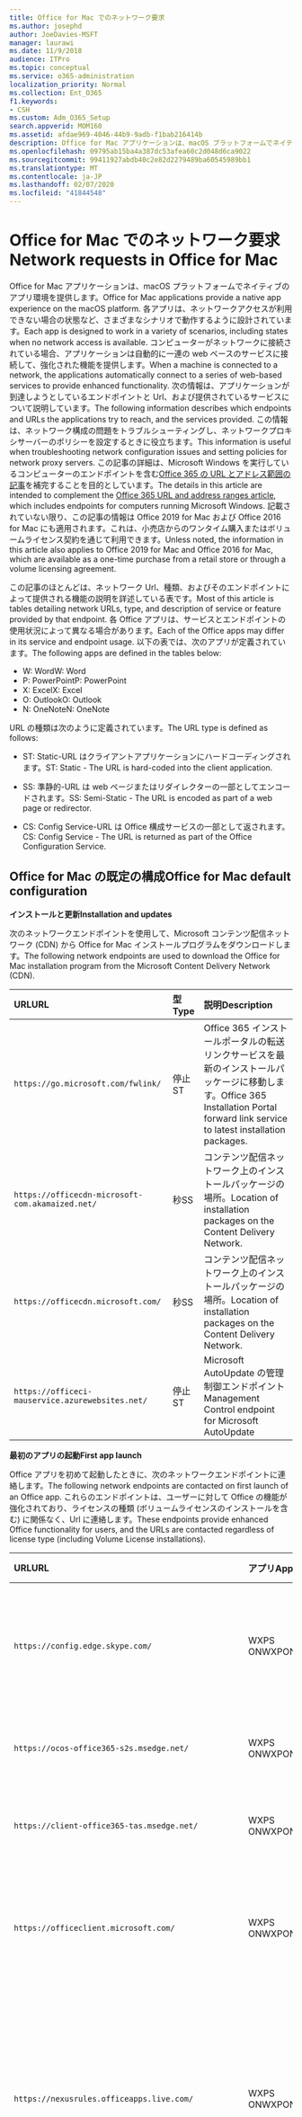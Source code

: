 ```yaml
---
title: Office for Mac でのネットワーク要求
ms.author: josephd
author: JoeDavies-MSFT
manager: laurawi
ms.date: 11/9/2018
audience: ITPro
ms.topic: conceptual
ms.service: o365-administration
localization_priority: Normal
ms.collection: Ent_O365
f1.keywords:
- CSH
ms.custom: Adm_O365_Setup
search.appverid: MOM160
ms.assetid: afdae969-4046-44b9-9adb-f1bab216414b
description: Office for Mac アプリケーションは、macOS プラットフォームでネイティブのアプリ環境を提供します。 各アプリは、ネットワークアクセスが利用できない場合の状態など、さまざまなシナリオで動作するように設計されています。 コンピューターがネットワークに接続されている場合、アプリケーションは自動的に一連の web ベースのサービスに接続して、強化された機能を提供します。 このホワイトペーパーでは、アプリケーションが到達しようとしているエンドポイントと Url、および提供されるサービスについて説明します。 この情報は、ネットワーク構成の問題をトラブルシューティングしたり、ネットワークプロキシサーバーのポリシーを設定するときに役立ちます。 この記事の詳細は、「Office 365 の URL とアドレスの範囲」の記事を補完することを目的としています。
ms.openlocfilehash: 09795ab15ba4a387dc53afea60c2d048d6ca9022
ms.sourcegitcommit: 99411927abdb40c2e82d2279489ba60545989bb1
ms.translationtype: MT
ms.contentlocale: ja-JP
ms.lasthandoff: 02/07/2020
ms.locfileid: "41844548"
---
```

# <a name="network-requests-in-office-for-mac"></a><span data-ttu-id="6527d-108">Office for Mac でのネットワーク要求</span><span class="sxs-lookup"><span data-stu-id="6527d-108">Network requests in Office for Mac</span></span>

<span data-ttu-id="6527d-109">Office for Mac アプリケーションは、macOS プラットフォームでネイティブのアプリ環境を提供します。</span><span class="sxs-lookup"><span data-stu-id="6527d-109">Office for Mac applications provide a native app experience on the macOS platform.</span></span> <span data-ttu-id="6527d-110">各アプリは、ネットワークアクセスが利用できない場合の状態など、さまざまなシナリオで動作するように設計されています。</span><span class="sxs-lookup"><span data-stu-id="6527d-110">Each app is designed to work in a variety of scenarios, including states when no network access is available.</span></span> <span data-ttu-id="6527d-111">コンピューターがネットワークに接続されている場合、アプリケーションは自動的に一連の web ベースのサービスに接続して、強化された機能を提供します。</span><span class="sxs-lookup"><span data-stu-id="6527d-111">When a machine is connected to a network, the applications automatically connect to a series of web-based services to provide enhanced functionality.</span></span> <span data-ttu-id="6527d-112">次の情報は、アプリケーションが到達しようとしているエンドポイントと Url、および提供されているサービスについて説明しています。</span><span class="sxs-lookup"><span data-stu-id="6527d-112">The following information describes which endpoints and URLs the applications try to reach, and the services provided.</span></span> <span data-ttu-id="6527d-113">この情報は、ネットワーク構成の問題をトラブルシューティングし、ネットワークプロキシサーバーのポリシーを設定するときに役立ちます。</span><span class="sxs-lookup"><span data-stu-id="6527d-113">This information is useful when troubleshooting network configuration issues and setting policies for network proxy servers.</span></span> <span data-ttu-id="6527d-114">この記事の詳細は、Microsoft Windows を実行しているコンピューターのエンドポイントを含む[Office 365 の URL とアドレス範囲の記事](urls-and-ip-address-ranges.md)を補完することを目的としています。</span><span class="sxs-lookup"><span data-stu-id="6527d-114">The details in this article are intended to complement the [Office 365 URL and address ranges article](urls-and-ip-address-ranges.md), which includes endpoints for computers running Microsoft Windows.</span></span> <span data-ttu-id="6527d-115">記載されていない限り、この記事の情報は Office 2019 for Mac および Office 2016 for Mac にも適用されます。これは、小売店からのワンタイム購入またはボリュームライセンス契約を通じて利用できます。</span><span class="sxs-lookup"><span data-stu-id="6527d-115">Unless noted, the information in this article also applies to Office 2019 for Mac and Office 2016 for Mac, which are available as a one-time purchase from a retail store or through a volume licensing agreement.</span></span> 

  
<span data-ttu-id="6527d-116">この記事のほとんどは、ネットワーク Url、種類、およびそのエンドポイントによって提供される機能の説明を詳述している表です。</span><span class="sxs-lookup"><span data-stu-id="6527d-116">Most of this article is tables detailing network URLs, type, and description of service or feature provided by that endpoint.</span></span> <span data-ttu-id="6527d-117">各 Office アプリは、サービスとエンドポイントの使用状況によって異なる場合があります。</span><span class="sxs-lookup"><span data-stu-id="6527d-117">Each of the Office apps may differ in its service and endpoint usage.</span></span> <span data-ttu-id="6527d-118">以下の表では、次のアプリが定義されています。</span><span class="sxs-lookup"><span data-stu-id="6527d-118">The following apps are defined in the tables below:</span></span>
  
- <span data-ttu-id="6527d-119">W: Word</span><span class="sxs-lookup"><span data-stu-id="6527d-119">W: Word</span></span>
- <span data-ttu-id="6527d-120">P: PowerPoint</span><span class="sxs-lookup"><span data-stu-id="6527d-120">P: PowerPoint</span></span>
- <span data-ttu-id="6527d-121">X: Excel</span><span class="sxs-lookup"><span data-stu-id="6527d-121">X: Excel</span></span>
- <span data-ttu-id="6527d-122">O: Outlook</span><span class="sxs-lookup"><span data-stu-id="6527d-122">O: Outlook</span></span>
- <span data-ttu-id="6527d-123">N: OneNote</span><span class="sxs-lookup"><span data-stu-id="6527d-123">N: OneNote</span></span>
   
<span data-ttu-id="6527d-124">URL の種類は次のように定義されています。</span><span class="sxs-lookup"><span data-stu-id="6527d-124">The URL type is defined as follows:</span></span>
  
- <span data-ttu-id="6527d-125">ST: Static-URL はクライアントアプリケーションにハードコーディングされます。</span><span class="sxs-lookup"><span data-stu-id="6527d-125">ST: Static - The URL is hard-coded into the client application.</span></span>
    
- <span data-ttu-id="6527d-126">SS: 準静的-URL は web ページまたはリダイレクターの一部としてエンコードされます。</span><span class="sxs-lookup"><span data-stu-id="6527d-126">SS: Semi-Static - The URL is encoded as part of a web page or redirector.</span></span>
    
- <span data-ttu-id="6527d-127">CS: Config Service-URL は Office 構成サービスの一部として返されます。</span><span class="sxs-lookup"><span data-stu-id="6527d-127">CS: Config Service - The URL is returned as part of the Office Configuration Service.</span></span>

    
## <a name="office-for-mac-default-configuration"></a><span data-ttu-id="6527d-128">Office for Mac の既定の構成</span><span class="sxs-lookup"><span data-stu-id="6527d-128">Office for Mac default configuration</span></span>

 <span data-ttu-id="6527d-129">**インストールと更新**</span><span class="sxs-lookup"><span data-stu-id="6527d-129">**Installation and updates**</span></span>
  
<span data-ttu-id="6527d-130">次のネットワークエンドポイントを使用して、Microsoft コンテンツ配信ネットワーク (CDN) から Office for Mac インストールプログラムをダウンロードします。</span><span class="sxs-lookup"><span data-stu-id="6527d-130">The following network endpoints are used to download the Office for Mac installation program from the Microsoft Content Delivery Network (CDN).</span></span>
  
|<span data-ttu-id="6527d-131">**URL**</span><span class="sxs-lookup"><span data-stu-id="6527d-131">**URL**</span></span>|<span data-ttu-id="6527d-132">**型**</span><span class="sxs-lookup"><span data-stu-id="6527d-132">**Type**</span></span>|<span data-ttu-id="6527d-133">**説明**</span><span class="sxs-lookup"><span data-stu-id="6527d-133">**Description**</span></span>|
|:-----|:-----|:-----|
|```https://go.microsoft.com/fwlink/```  <br/> |<span data-ttu-id="6527d-134">停止</span><span class="sxs-lookup"><span data-stu-id="6527d-134">ST</span></span>  <br/> |<span data-ttu-id="6527d-135">Office 365 インストールポータルの転送リンクサービスを最新のインストールパッケージに移動します。</span><span class="sxs-lookup"><span data-stu-id="6527d-135">Office 365 Installation Portal forward link service to latest installation packages.</span></span>  <br/> |
|```https://officecdn-microsoft-com.akamaized.net/```  <br/> |<span data-ttu-id="6527d-136">秒</span><span class="sxs-lookup"><span data-stu-id="6527d-136">SS</span></span>  <br/> |<span data-ttu-id="6527d-137">コンテンツ配信ネットワーク上のインストールパッケージの場所。</span><span class="sxs-lookup"><span data-stu-id="6527d-137">Location of installation packages on the Content Delivery Network.</span></span>  <br/> |
|```https://officecdn.microsoft.com/```  <br/> |<span data-ttu-id="6527d-138">秒</span><span class="sxs-lookup"><span data-stu-id="6527d-138">SS</span></span>  <br/> |<span data-ttu-id="6527d-139">コンテンツ配信ネットワーク上のインストールパッケージの場所。</span><span class="sxs-lookup"><span data-stu-id="6527d-139">Location of installation packages on the Content Delivery Network.</span></span>  <br/> |
|```https://officeci-mauservice.azurewebsites.net/```  <br/> |<span data-ttu-id="6527d-140">停止</span><span class="sxs-lookup"><span data-stu-id="6527d-140">ST</span></span>  <br/> |<span data-ttu-id="6527d-141">Microsoft AutoUpdate の管理制御エンドポイント</span><span class="sxs-lookup"><span data-stu-id="6527d-141">Management Control endpoint for Microsoft AutoUpdate</span></span>  <br/> |
   
 <span data-ttu-id="6527d-142">**最初のアプリの起動**</span><span class="sxs-lookup"><span data-stu-id="6527d-142">**First app launch**</span></span>
  
<span data-ttu-id="6527d-143">Office アプリを初めて起動したときに、次のネットワークエンドポイントに連絡します。</span><span class="sxs-lookup"><span data-stu-id="6527d-143">The following network endpoints are contacted on first launch of an Office app.</span></span> <span data-ttu-id="6527d-144">これらのエンドポイントは、ユーザーに対して Office の機能が強化されており、ライセンスの種類 (ボリュームライセンスのインストールを含む) に関係なく、Url に連絡します。</span><span class="sxs-lookup"><span data-stu-id="6527d-144">These endpoints provide enhanced Office functionality for users, and the URLs are contacted regardless of license type (including Volume License installations).</span></span>
  
|<span data-ttu-id="6527d-145">**URL**</span><span class="sxs-lookup"><span data-stu-id="6527d-145">**URL**</span></span>|<span data-ttu-id="6527d-146">**アプリ**</span><span class="sxs-lookup"><span data-stu-id="6527d-146">**Apps**</span></span>|<span data-ttu-id="6527d-147">**型**</span><span class="sxs-lookup"><span data-stu-id="6527d-147">**Type**</span></span>|<span data-ttu-id="6527d-148">**説明**</span><span class="sxs-lookup"><span data-stu-id="6527d-148">**Description**</span></span>|
|:-----|:-----|:-----|:-----|
|```https://config.edge.skype.com/```  <br/> |<span data-ttu-id="6527d-149">WXPS ON</span><span class="sxs-lookup"><span data-stu-id="6527d-149">WXPON</span></span>  <br/> |<span data-ttu-id="6527d-150">停止</span><span class="sxs-lookup"><span data-stu-id="6527d-150">ST</span></span>  <br/> |<span data-ttu-id="6527d-151">' Flighting ' 構成-機能が明るくなり、実験ができます。</span><span class="sxs-lookup"><span data-stu-id="6527d-151">'Flighting' Configuration - allows for feature light-up and experimentation.</span></span>  <br/> |
|```https://ocos-office365-s2s.msedge.net/```  <br/> |<span data-ttu-id="6527d-152">WXPS ON</span><span class="sxs-lookup"><span data-stu-id="6527d-152">WXPON</span></span>  <br/> |<span data-ttu-id="6527d-153">停止</span><span class="sxs-lookup"><span data-stu-id="6527d-153">ST</span></span>  <br/> |<span data-ttu-id="6527d-154">' Flighting ' ネットワーク構成テスト</span><span class="sxs-lookup"><span data-stu-id="6527d-154">'Flighting' Network Configuration Test</span></span>  <br/> |
|```https://client-office365-tas.msedge.net/```  <br/> |<span data-ttu-id="6527d-155">WXPS ON</span><span class="sxs-lookup"><span data-stu-id="6527d-155">WXPON</span></span>  <br/> |<span data-ttu-id="6527d-156">停止</span><span class="sxs-lookup"><span data-stu-id="6527d-156">ST</span></span>  <br/> |<span data-ttu-id="6527d-157">' Flighting ' ネットワーク構成テスト</span><span class="sxs-lookup"><span data-stu-id="6527d-157">'Flighting' Network Configuration Test</span></span>  <br/> |
|```https://officeclient.microsoft.com/```  <br/> |<span data-ttu-id="6527d-158">WXPS ON</span><span class="sxs-lookup"><span data-stu-id="6527d-158">WXPON</span></span>  <br/> |<span data-ttu-id="6527d-159">停止</span><span class="sxs-lookup"><span data-stu-id="6527d-159">ST</span></span>  <br/> |<span data-ttu-id="6527d-160">Office 構成サービス-サービスエンドポイントのマスターリスト。</span><span class="sxs-lookup"><span data-stu-id="6527d-160">Office Configuration Service - Master list of service endpoints.</span></span>  <br/> |
|```https://nexusrules.officeapps.live.com/```  <br/> |<span data-ttu-id="6527d-161">WXPS ON</span><span class="sxs-lookup"><span data-stu-id="6527d-161">WXPON</span></span>  <br/> |<span data-ttu-id="6527d-162">停止</span><span class="sxs-lookup"><span data-stu-id="6527d-162">ST</span></span>  <br/> |<span data-ttu-id="6527d-163">Office ルールテレメトリダウンロード-テレメトリサービスにアップロードするデータとイベントについてクライアントに通知します。</span><span class="sxs-lookup"><span data-stu-id="6527d-163">Office Rules Telemetry download - Informs the client about what data and events to upload to the telemetry service.</span></span>  <br/> |
|```https://mobile.pipe.aria.microsoft.com/```  <br/> |<span data-ttu-id="6527d-164">N</span><span class="sxs-lookup"><span data-stu-id="6527d-164">N</span></span>  <br/> |<span data-ttu-id="6527d-165">座標</span><span class="sxs-lookup"><span data-stu-id="6527d-165">CS</span></span>  <br/> |<span data-ttu-id="6527d-166">OneNote テレメトリサービス</span><span class="sxs-lookup"><span data-stu-id="6527d-166">OneNote Telemetry Service</span></span>  <br/> |
|```https://nexus.officeapps.live.com/```  <br/> |<span data-ttu-id="6527d-167">WXPS ON</span><span class="sxs-lookup"><span data-stu-id="6527d-167">WXPON</span></span>  <br/> |<span data-ttu-id="6527d-168">停止</span><span class="sxs-lookup"><span data-stu-id="6527d-168">ST</span></span>  <br/> |<span data-ttu-id="6527d-169">Office テレメトリアップロードのレポート-クライアント上で発生する "Heartbeart" およびエラーイベントがテレメトリサービスにアップロードされます。</span><span class="sxs-lookup"><span data-stu-id="6527d-169">Office Telemetry Upload Reporting - "Heartbeart" and error events that occur on the client are uploaded to the telemetry service.</span></span>  <br/> |
|```https://templateservice.office.com/```  <br/> |<span data-ttu-id="6527d-170">WXP</span><span class="sxs-lookup"><span data-stu-id="6527d-170">WXP</span></span>  <br/> |<span data-ttu-id="6527d-171">座標</span><span class="sxs-lookup"><span data-stu-id="6527d-171">CS</span></span>  <br/> |<span data-ttu-id="6527d-172">Office テンプレートサービス-ユーザーにオンラインドキュメントテンプレートを提供します。</span><span class="sxs-lookup"><span data-stu-id="6527d-172">Office Template Service - Provides users with online document templates.</span></span>  <br/> |
|```https://omextemplates.content.office.net/```  <br/> |<span data-ttu-id="6527d-173">WXP</span><span class="sxs-lookup"><span data-stu-id="6527d-173">WXP</span></span>  <br/> |<span data-ttu-id="6527d-174">座標</span><span class="sxs-lookup"><span data-stu-id="6527d-174">CS</span></span>  <br/> |<span data-ttu-id="6527d-175">Office テンプレートのダウンロード-PNG テンプレートイメージの保存。</span><span class="sxs-lookup"><span data-stu-id="6527d-175">Office Templates Downloads - Storage of PNG template images.</span></span>  <br/> |
|```https://store.office.com/```  <br/> |<span data-ttu-id="6527d-176">WXP</span><span class="sxs-lookup"><span data-stu-id="6527d-176">WXP</span></span>  <br/> |<span data-ttu-id="6527d-177">座標</span><span class="sxs-lookup"><span data-stu-id="6527d-177">CS</span></span>  <br/> |<span data-ttu-id="6527d-178">Office アプリの構成を保存します。</span><span class="sxs-lookup"><span data-stu-id="6527d-178">Store configuration for Office apps.</span></span>  <br/> |
|```https://odc.officeapps.live.com/```  <br/> |<span data-ttu-id="6527d-179">WXPN</span><span class="sxs-lookup"><span data-stu-id="6527d-179">WXPN</span></span>  <br/> |<span data-ttu-id="6527d-180">座標</span><span class="sxs-lookup"><span data-stu-id="6527d-180">CS</span></span>  <br/> |<span data-ttu-id="6527d-181">Office Document Integration Services Catalog (サービスとエンドポイントの一覧) およびホーム領域の検出。</span><span class="sxs-lookup"><span data-stu-id="6527d-181">Office Document Integration Services Catalog (list of services and endpoints) and Home Realm Discovery.</span></span>  <br/> |
|```https://cdn.odc.officeapps.live.com/```  <br/> |<span data-ttu-id="6527d-182">WXPS ON</span><span class="sxs-lookup"><span data-stu-id="6527d-182">WXPON</span></span>  <br/> |<span data-ttu-id="6527d-183">座標</span><span class="sxs-lookup"><span data-stu-id="6527d-183">CS</span></span>  <br/> |<span data-ttu-id="6527d-184">ホーム領域検出 v2 のリソース (15.40 以降)</span><span class="sxs-lookup"><span data-stu-id="6527d-184">Resources for Home Realm Discovery v2 (15.40 and later)</span></span>  <br/> |
|```https://officecdn.microsoft.com/```  <br/> |<span data-ttu-id="6527d-185">WXPS ON</span><span class="sxs-lookup"><span data-stu-id="6527d-185">WXPON</span></span>  <br/> |<span data-ttu-id="6527d-186">停止</span><span class="sxs-lookup"><span data-stu-id="6527d-186">ST</span></span>  <br/> |<span data-ttu-id="6527d-187">Microsoft AutoUpdate マニフェスト-利用可能な更新プログラムがあるかどうかを確認します。</span><span class="sxs-lookup"><span data-stu-id="6527d-187">Microsoft AutoUpdate Manifests - checks to see if there are updates available</span></span>  <br/> |
|```https://ajax.aspnetcdn.com/```  <br/> |<span data-ttu-id="6527d-188">WXPO</span><span class="sxs-lookup"><span data-stu-id="6527d-188">WXPO</span></span>  <br/> |<span data-ttu-id="6527d-189">秒</span><span class="sxs-lookup"><span data-stu-id="6527d-189">SS</span></span>  <br/> |<span data-ttu-id="6527d-190">Microsoft Ajax JavaScript ライブラリ</span><span class="sxs-lookup"><span data-stu-id="6527d-190">Microsoft Ajax JavaScript Library</span></span>  <br/> |
|```https://wikipedia.firstpartyapps.oaspapps.com/```  <br/> |<span data-ttu-id="6527d-191">W</span><span class="sxs-lookup"><span data-stu-id="6527d-191">W</span></span>  <br/> |<span data-ttu-id="6527d-192">秒</span><span class="sxs-lookup"><span data-stu-id="6527d-192">SS</span></span>  <br/> |<span data-ttu-id="6527d-193">Office の構成とリソースのウィキペディアアプリ。</span><span class="sxs-lookup"><span data-stu-id="6527d-193">Wikipedia app for Office configuration and resources.</span></span>  <br/> |
|```https://excelbingmap.firstpartyapps.oaspapps.com/```  <br/> |<span data-ttu-id="6527d-194">X</span><span class="sxs-lookup"><span data-stu-id="6527d-194">X</span></span>  <br/> |<span data-ttu-id="6527d-195">秒</span><span class="sxs-lookup"><span data-stu-id="6527d-195">SS</span></span>  <br/> |<span data-ttu-id="6527d-196">Office の構成とリソース用の Bing マップアプリ。</span><span class="sxs-lookup"><span data-stu-id="6527d-196">Bing Map app for Office configuration and resources.</span></span>  <br/> |
|```https://peoplegraph.firstpartyapps.oaspapps.com/```  <br/> |<span data-ttu-id="6527d-197">X</span><span class="sxs-lookup"><span data-stu-id="6527d-197">X</span></span>  <br/> |<span data-ttu-id="6527d-198">秒</span><span class="sxs-lookup"><span data-stu-id="6527d-198">SS</span></span>  <br/> |<span data-ttu-id="6527d-199">Office の構成とリソース用の People Graph アプリ。</span><span class="sxs-lookup"><span data-stu-id="6527d-199">People Graph app for Office configuration and resources.</span></span>  <br/> |
|```https://www.onenote.com/```  <br/> |<span data-ttu-id="6527d-200">N</span><span class="sxs-lookup"><span data-stu-id="6527d-200">N</span></span>  <br/> |<span data-ttu-id="6527d-201">停止</span><span class="sxs-lookup"><span data-stu-id="6527d-201">ST</span></span>  <br/> |<span data-ttu-id="6527d-202">OneNote の新しいコンテンツ。</span><span class="sxs-lookup"><span data-stu-id="6527d-202">What's New content for OneNote.</span></span>  <br/> |
|```https://site-cdn.onenote.net/```  <br/> |<span data-ttu-id="6527d-203">N</span><span class="sxs-lookup"><span data-stu-id="6527d-203">N</span></span>  <br/> |<span data-ttu-id="6527d-204">停止</span><span class="sxs-lookup"><span data-stu-id="6527d-204">ST</span></span>  <br/> |<span data-ttu-id="6527d-205">OneNote の新しいコンテンツ。</span><span class="sxs-lookup"><span data-stu-id="6527d-205">New content for OneNote.</span></span>  <br/> |
|```https://site-cdn.onenote.net/```  <br/> |<span data-ttu-id="6527d-206">N</span><span class="sxs-lookup"><span data-stu-id="6527d-206">N</span></span>  <br/> |<span data-ttu-id="6527d-207">秒</span><span class="sxs-lookup"><span data-stu-id="6527d-207">SS</span></span>  <br/> |<span data-ttu-id="6527d-208">OneNote の新しい画像について説明します。</span><span class="sxs-lookup"><span data-stu-id="6527d-208">What's New images for OneNote.</span></span>  <br/> |
|```https://acompli.helpshift.com/```  <br/> |<span data-ttu-id="6527d-209">O</span><span class="sxs-lookup"><span data-stu-id="6527d-209">O</span></span>  <br/> |<span data-ttu-id="6527d-210">停止</span><span class="sxs-lookup"><span data-stu-id="6527d-210">ST</span></span>  <br/> |<span data-ttu-id="6527d-211">アプリ内サポートサービス。</span><span class="sxs-lookup"><span data-stu-id="6527d-211">In-app Support Service.</span></span>  <br/> |
|```https://prod-global-autodetect.acompli.net/```  <br/> |<span data-ttu-id="6527d-212">O</span><span class="sxs-lookup"><span data-stu-id="6527d-212">O</span></span>  <br/> |<span data-ttu-id="6527d-213">停止</span><span class="sxs-lookup"><span data-stu-id="6527d-213">ST</span></span>  <br/> |<span data-ttu-id="6527d-214">電子メールアカウント検出サービス。</span><span class="sxs-lookup"><span data-stu-id="6527d-214">Email Account Detection Service.</span></span>  <br/> |
|```https://autodiscover-s.outlook.com/```  <br/> |<span data-ttu-id="6527d-215">WXPO</span><span class="sxs-lookup"><span data-stu-id="6527d-215">WXPO</span></span>  <br/> |<span data-ttu-id="6527d-216">停止</span><span class="sxs-lookup"><span data-stu-id="6527d-216">ST</span></span>  <br/> |<span data-ttu-id="6527d-217">Outlook 自動検出</span><span class="sxs-lookup"><span data-stu-id="6527d-217">Outlook AutoDiscovery</span></span>  <br/> |
|```https://outlook.office365.com/```  <br/> |<span data-ttu-id="6527d-218">WXPO</span><span class="sxs-lookup"><span data-stu-id="6527d-218">WXPO</span></span>  <br/> |<span data-ttu-id="6527d-219">停止</span><span class="sxs-lookup"><span data-stu-id="6527d-219">ST</span></span>  <br/> |<span data-ttu-id="6527d-220">Office 365 サービス用の Outlook エンドポイント。</span><span class="sxs-lookup"><span data-stu-id="6527d-220">Outlook endpoint for Office 365 service.</span></span>  <br/> |
|```https://r1.res.office365.com/```  <br/> |<span data-ttu-id="6527d-221">O</span><span class="sxs-lookup"><span data-stu-id="6527d-221">O</span></span>  <br/> |<span data-ttu-id="6527d-222">停止</span><span class="sxs-lookup"><span data-stu-id="6527d-222">ST</span></span>  <br/> |<span data-ttu-id="6527d-223">Outlook アドインのアイコン。</span><span class="sxs-lookup"><span data-stu-id="6527d-223">Icons for Outlook add-ins.</span></span>  <br/> |
   
> [!NOTE]
> <span data-ttu-id="6527d-224">Office 構成サービスは、Mac だけでなく、すべての Microsoft Office クライアントに対して自動検出サービスとして機能します。</span><span class="sxs-lookup"><span data-stu-id="6527d-224">The Office Configuration Service acts as an auto-discovery service for all Microsoft Office clients, not just for Mac.</span></span> <span data-ttu-id="6527d-225">応答で返されたエンドポイントは、その変更では非常に静的なので、それでも可能です。</span><span class="sxs-lookup"><span data-stu-id="6527d-225">The endpoints returned in the response are semi-static in that change is very infrequent, but still possible.</span></span> 
  
 <span data-ttu-id="6527d-226">**サインイン**</span><span class="sxs-lookup"><span data-stu-id="6527d-226">**Sign-in**</span></span>
  
<span data-ttu-id="6527d-227">クラウドベースのストレージにサインインするときに、次のネットワークエンドポイントに連絡します。</span><span class="sxs-lookup"><span data-stu-id="6527d-227">The following network endpoints are contacted when signing in to cloud-based storage.</span></span> <span data-ttu-id="6527d-228">アカウントの種類に応じて、異なるサービスに連絡することができます。</span><span class="sxs-lookup"><span data-stu-id="6527d-228">Depending on your account type, different services may be contacted.</span></span> <span data-ttu-id="6527d-229">次に例を示します。</span><span class="sxs-lookup"><span data-stu-id="6527d-229">For example:</span></span>
  
- <span data-ttu-id="6527d-230">**MSA: Microsoft アカウント**-一般に、コンシューマーおよびリテールシナリオで使用されます。</span><span class="sxs-lookup"><span data-stu-id="6527d-230">**MSA: Microsoft Account** - typically used for consumer and retail scenarios</span></span> 
    
- <span data-ttu-id="6527d-231">**Orgid: 組織アカウント**-一般に、商業シナリオで使用されます。</span><span class="sxs-lookup"><span data-stu-id="6527d-231">**OrgID: Organization Account** - typically used for commercial scenarios</span></span> 
    
|<span data-ttu-id="6527d-232">**URL**</span><span class="sxs-lookup"><span data-stu-id="6527d-232">**URL**</span></span>|<span data-ttu-id="6527d-233">**アプリ**</span><span class="sxs-lookup"><span data-stu-id="6527d-233">**Apps**</span></span>|<span data-ttu-id="6527d-234">**型**</span><span class="sxs-lookup"><span data-stu-id="6527d-234">**Type**</span></span>|<span data-ttu-id="6527d-235">**説明**</span><span class="sxs-lookup"><span data-stu-id="6527d-235">**Description**</span></span>|
|:-----|:-----|:-----|:-----|
|```https://login.windows.net/```  <br/> |<span data-ttu-id="6527d-236">WXPS ON</span><span class="sxs-lookup"><span data-stu-id="6527d-236">WXPON</span></span>  <br/> |<span data-ttu-id="6527d-237">停止</span><span class="sxs-lookup"><span data-stu-id="6527d-237">ST</span></span>  <br/> |<span data-ttu-id="6527d-238">Windows 認証サービス</span><span class="sxs-lookup"><span data-stu-id="6527d-238">Windows Authorization Service</span></span>  <br/> |
|```https://login.microsoftonline.com/```  <br/> |<span data-ttu-id="6527d-239">WXPS ON</span><span class="sxs-lookup"><span data-stu-id="6527d-239">WXPON</span></span>  <br/> |<span data-ttu-id="6527d-240">停止</span><span class="sxs-lookup"><span data-stu-id="6527d-240">ST</span></span>  <br/> |<span data-ttu-id="6527d-241">Office 365 ログインサービス (OrgID)</span><span class="sxs-lookup"><span data-stu-id="6527d-241">Office 365 Login Service (OrgID)</span></span>  <br/> |
|```https://login.live.com/```  <br/> |<span data-ttu-id="6527d-242">WXPS ON</span><span class="sxs-lookup"><span data-stu-id="6527d-242">WXPON</span></span>  <br/> |<span data-ttu-id="6527d-243">停止</span><span class="sxs-lookup"><span data-stu-id="6527d-243">ST</span></span>  <br/> |<span data-ttu-id="6527d-244">Microsoft アカウントログインサービス (MSA)</span><span class="sxs-lookup"><span data-stu-id="6527d-244">Microsoft Account Login Service (MSA)</span></span>  <br/> |
|```https://auth.gfx.ms/```  <br/> |<span data-ttu-id="6527d-245">WXPS ON</span><span class="sxs-lookup"><span data-stu-id="6527d-245">WXPON</span></span>  <br/> |<span data-ttu-id="6527d-246">座標</span><span class="sxs-lookup"><span data-stu-id="6527d-246">CS</span></span>  <br/> |<span data-ttu-id="6527d-247">Microsoft アカウントログインサービスヘルパー (MSA)</span><span class="sxs-lookup"><span data-stu-id="6527d-247">Microsoft Account Login Service Helper (MSA)</span></span>  <br/> |
|```https://secure.aadcdn.microsoftonline-p.com/```  <br/> |<span data-ttu-id="6527d-248">WXPS ON</span><span class="sxs-lookup"><span data-stu-id="6527d-248">WXPON</span></span>  <br/> |<span data-ttu-id="6527d-249">秒</span><span class="sxs-lookup"><span data-stu-id="6527d-249">SS</span></span>  <br/> |<span data-ttu-id="6527d-250">Office 365 ログインブランド化 (OrgID)</span><span class="sxs-lookup"><span data-stu-id="6527d-250">Office 365 Login Branding (OrgID)</span></span>  <br/> |
|```https://ocws.officeapps.live.com/```  <br/> |<span data-ttu-id="6527d-251">WXPN</span><span class="sxs-lookup"><span data-stu-id="6527d-251">WXPN</span></span>  <br/> |<span data-ttu-id="6527d-252">座標</span><span class="sxs-lookup"><span data-stu-id="6527d-252">CS</span></span>  <br/> |<span data-ttu-id="6527d-253">ドキュメントと場所のストレージロケーター</span><span class="sxs-lookup"><span data-stu-id="6527d-253">Document and Places Storage Locator</span></span>  <br/> |
|```https://roaming.officeapps.live.com/```  <br/> |<span data-ttu-id="6527d-254">WXPN</span><span class="sxs-lookup"><span data-stu-id="6527d-254">WXPN</span></span>  <br/> |<span data-ttu-id="6527d-255">座標</span><span class="sxs-lookup"><span data-stu-id="6527d-255">CS</span></span>  <br/> |<span data-ttu-id="6527d-256">最近使用した (MRU) ドキュメントサービス</span><span class="sxs-lookup"><span data-stu-id="6527d-256">Most Recently Used (MRU) document service</span></span>  <br/> |
   
> [!NOTE]
> <span data-ttu-id="6527d-257">サブスクリプションベースおよびリテールライセンスの場合、両方のサインインで製品がアクティブ化され、OneDrive などのクラウドリソースにアクセスできるようになります。</span><span class="sxs-lookup"><span data-stu-id="6527d-257">For subscription-based and retail licenses, signing in both activates the product, and enables access to cloud resources such as OneDrive.</span></span> <span data-ttu-id="6527d-258">ボリュームライセンスがインストールされている場合、ユーザーは (既定では) サインインを求められますが、その製品は既にアクティブ化されているので、クラウドリソースにアクセスする場合にのみ必要になります。</span><span class="sxs-lookup"><span data-stu-id="6527d-258">For Volume License installations, users are still prompted to sign-in (by default), but that is only required for access to cloud resources, as the product is already activated.</span></span> 
  
 <span data-ttu-id="6527d-259">**製品のライセンス認証**</span><span class="sxs-lookup"><span data-stu-id="6527d-259">**Product activation**</span></span>
  
<span data-ttu-id="6527d-260">次のネットワークエンドポイントは、Office 365 のサブスクリプションとリテールライセンスのライセンス認証に適用されます。</span><span class="sxs-lookup"><span data-stu-id="6527d-260">The following network endpoints apply to Office 365 Subscription and Retail License activations.</span></span> <span data-ttu-id="6527d-261">具体的には、ボリュームライセンスのインストールには適用されません。</span><span class="sxs-lookup"><span data-stu-id="6527d-261">Specifically, this does NOT apply to Volume License installations.</span></span>
  
|<span data-ttu-id="6527d-262">**URL**</span><span class="sxs-lookup"><span data-stu-id="6527d-262">**URL**</span></span>|<span data-ttu-id="6527d-263">**アプリ**</span><span class="sxs-lookup"><span data-stu-id="6527d-263">**Apps**</span></span>|<span data-ttu-id="6527d-264">**型**</span><span class="sxs-lookup"><span data-stu-id="6527d-264">**Type**</span></span>|<span data-ttu-id="6527d-265">**説明**</span><span class="sxs-lookup"><span data-stu-id="6527d-265">**Description**</span></span>|
|:-----|:-----|:-----|:-----|
|```https://ols.officeapps.live.com/```  <br/> |<span data-ttu-id="6527d-266">WXPS ON</span><span class="sxs-lookup"><span data-stu-id="6527d-266">WXPON</span></span>  <br/> |<span data-ttu-id="6527d-267">座標</span><span class="sxs-lookup"><span data-stu-id="6527d-267">CS</span></span>  <br/> |<span data-ttu-id="6527d-268">Office Licensing Service</span><span class="sxs-lookup"><span data-stu-id="6527d-268">Office Licensing Service</span></span>  <br/> |
   
 <span data-ttu-id="6527d-269">**新しいコンテンツ**</span><span class="sxs-lookup"><span data-stu-id="6527d-269">**What's New content**</span></span>
  
<span data-ttu-id="6527d-270">次のネットワークエンドポイントは、Office 365 のサブスクリプションにのみ適用されます。</span><span class="sxs-lookup"><span data-stu-id="6527d-270">The following network endpoints apply to Office 365 Subscription only.</span></span>
  
|<span data-ttu-id="6527d-271">**URL**</span><span class="sxs-lookup"><span data-stu-id="6527d-271">**URL**</span></span>|<span data-ttu-id="6527d-272">**アプリ**</span><span class="sxs-lookup"><span data-stu-id="6527d-272">**Apps**</span></span>|<span data-ttu-id="6527d-273">**型**</span><span class="sxs-lookup"><span data-stu-id="6527d-273">**Type**</span></span>|<span data-ttu-id="6527d-274">**説明**</span><span class="sxs-lookup"><span data-stu-id="6527d-274">**Description**</span></span>|
|:-----|:-----|:-----|:-----|
|```https://contentstorage.osi.office.net/```  <br/> |<span data-ttu-id="6527d-275">WXPO</span><span class="sxs-lookup"><span data-stu-id="6527d-275">WXPO</span></span>  <br/> |<span data-ttu-id="6527d-276">秒</span><span class="sxs-lookup"><span data-stu-id="6527d-276">SS</span></span>  <br/> |<span data-ttu-id="6527d-277">新しい JSON ページのコンテンツ。</span><span class="sxs-lookup"><span data-stu-id="6527d-277">What's New JSON page content.</span></span>  <br/> |
   
 <span data-ttu-id="6527d-278">**リサーチ ツール**</span><span class="sxs-lookup"><span data-stu-id="6527d-278">**Researcher**</span></span>
  
<span data-ttu-id="6527d-279">次のネットワークエンドポイントは、Office 365 のサブスクリプションにのみ適用されます。</span><span class="sxs-lookup"><span data-stu-id="6527d-279">The following network endpoints apply to Office 365 Subscription only.</span></span>
  
|<span data-ttu-id="6527d-280">**URL**</span><span class="sxs-lookup"><span data-stu-id="6527d-280">**URL**</span></span>|<span data-ttu-id="6527d-281">**アプリ**</span><span class="sxs-lookup"><span data-stu-id="6527d-281">**Apps**</span></span>|<span data-ttu-id="6527d-282">**型**</span><span class="sxs-lookup"><span data-stu-id="6527d-282">**Type**</span></span>|<span data-ttu-id="6527d-283">**説明**</span><span class="sxs-lookup"><span data-stu-id="6527d-283">**Description**</span></span>|
|:-----|:-----|:-----|:-----|
|```https://entity.osi.office.net/```  <br/> |<span data-ttu-id="6527d-284">W</span><span class="sxs-lookup"><span data-stu-id="6527d-284">W</span></span>  <br/> |<span data-ttu-id="6527d-285">座標</span><span class="sxs-lookup"><span data-stu-id="6527d-285">CS</span></span>  <br/> |<span data-ttu-id="6527d-286">リサーチ Web サービス</span><span class="sxs-lookup"><span data-stu-id="6527d-286">Researcher Web Service</span></span>  <br/> |
|```https://cdn.entity.osi.office.net/```  <br/> |<span data-ttu-id="6527d-287">W</span><span class="sxs-lookup"><span data-stu-id="6527d-287">W</span></span>  <br/> |<span data-ttu-id="6527d-288">座標</span><span class="sxs-lookup"><span data-stu-id="6527d-288">CS</span></span>  <br/> |<span data-ttu-id="6527d-289">リサーチの静的コンテンツ</span><span class="sxs-lookup"><span data-stu-id="6527d-289">Researcher Static Content</span></span>  <br/> |
|```https://www.bing.com/```  <br/> |<span data-ttu-id="6527d-290">W</span><span class="sxs-lookup"><span data-stu-id="6527d-290">W</span></span>  <br/> |<span data-ttu-id="6527d-291">座標</span><span class="sxs-lookup"><span data-stu-id="6527d-291">CS</span></span>  <br/> |<span data-ttu-id="6527d-292">リサーチコンテンツプロバイダー</span><span class="sxs-lookup"><span data-stu-id="6527d-292">Researcher Content Provider</span></span>  <br/> |
   
 <span data-ttu-id="6527d-293">**スマート検索**</span><span class="sxs-lookup"><span data-stu-id="6527d-293">**Smart Lookup**</span></span>
  
<span data-ttu-id="6527d-294">次のネットワークエンドポイントは、Office 365 サブスクリプションとリテール/ボリュームライセンスのライセンス認証の両方に適用されます。</span><span class="sxs-lookup"><span data-stu-id="6527d-294">The following network endpoints apply to both Office 365 Subscription and Retail/Volume License activations.</span></span>
  
|<span data-ttu-id="6527d-295">**URL**</span><span class="sxs-lookup"><span data-stu-id="6527d-295">**URL**</span></span>|<span data-ttu-id="6527d-296">**アプリ**</span><span class="sxs-lookup"><span data-stu-id="6527d-296">**Apps**</span></span>|<span data-ttu-id="6527d-297">**型**</span><span class="sxs-lookup"><span data-stu-id="6527d-297">**Type**</span></span>|<span data-ttu-id="6527d-298">**説明**</span><span class="sxs-lookup"><span data-stu-id="6527d-298">**Description**</span></span>|
|:-----|:-----|:-----|:-----|
|```https://uci.officeapps.live.com/```  <br/> |<span data-ttu-id="6527d-299">WXPN</span><span class="sxs-lookup"><span data-stu-id="6527d-299">WXPN</span></span>  <br/> |<span data-ttu-id="6527d-300">座標</span><span class="sxs-lookup"><span data-stu-id="6527d-300">CS</span></span>  <br/> |<span data-ttu-id="6527d-301">Insights Web サービス</span><span class="sxs-lookup"><span data-stu-id="6527d-301">Insights Web Service</span></span>  <br/> |
|```https://ajax.googleapis.com/```  <br/> |<span data-ttu-id="6527d-302">WXPN</span><span class="sxs-lookup"><span data-stu-id="6527d-302">WXPN</span></span>  <br/> |<span data-ttu-id="6527d-303">座標</span><span class="sxs-lookup"><span data-stu-id="6527d-303">CS</span></span>  <br/> |<span data-ttu-id="6527d-304">JQuery ライブラリ</span><span class="sxs-lookup"><span data-stu-id="6527d-304">JQuery Library</span></span>  <br/> |
|```https://cdnjs.cloudflare.com/```  <br/> |<span data-ttu-id="6527d-305">WXPN</span><span class="sxs-lookup"><span data-stu-id="6527d-305">WXPN</span></span>  <br/> |<span data-ttu-id="6527d-306">座標</span><span class="sxs-lookup"><span data-stu-id="6527d-306">CS</span></span>  <br/> |<span data-ttu-id="6527d-307">JavaScript ライブラリをサポートする</span><span class="sxs-lookup"><span data-stu-id="6527d-307">Supporting JavaScript Library</span></span>  <br/> |
|```https://www.bing.com/```  <br/> |<span data-ttu-id="6527d-308">WXPN</span><span class="sxs-lookup"><span data-stu-id="6527d-308">WXPN</span></span>  <br/> |<span data-ttu-id="6527d-309">座標</span><span class="sxs-lookup"><span data-stu-id="6527d-309">CS</span></span>  <br/> |<span data-ttu-id="6527d-310">Insights コンテンツプロバイダー</span><span class="sxs-lookup"><span data-stu-id="6527d-310">Insights Content Provider</span></span>  <br/> |
|```https://tse1.mm.bing.net/```  <br/> |<span data-ttu-id="6527d-311">WXPN</span><span class="sxs-lookup"><span data-stu-id="6527d-311">WXPN</span></span>  <br/> |<span data-ttu-id="6527d-312">座標</span><span class="sxs-lookup"><span data-stu-id="6527d-312">CS</span></span>  <br/> |<span data-ttu-id="6527d-313">Insights コンテンツプロバイダー</span><span class="sxs-lookup"><span data-stu-id="6527d-313">Insights Content Provider</span></span>  <br/> |
   
 <span data-ttu-id="6527d-314">**PowerPoint デザイナー**</span><span class="sxs-lookup"><span data-stu-id="6527d-314">**PowerPoint Designer**</span></span>
  
<span data-ttu-id="6527d-315">次のネットワークエンドポイントは、Office 365 のサブスクリプションにのみ適用されます。</span><span class="sxs-lookup"><span data-stu-id="6527d-315">The following network endpoints apply to Office 365 Subscription only.</span></span>
  
|<span data-ttu-id="6527d-316">**URL**</span><span class="sxs-lookup"><span data-stu-id="6527d-316">**URL**</span></span>|<span data-ttu-id="6527d-317">**アプリ**</span><span class="sxs-lookup"><span data-stu-id="6527d-317">**Apps**</span></span>|<span data-ttu-id="6527d-318">**型**</span><span class="sxs-lookup"><span data-stu-id="6527d-318">**Type**</span></span>|<span data-ttu-id="6527d-319">**説明**</span><span class="sxs-lookup"><span data-stu-id="6527d-319">**Description**</span></span>|
|:-----|:-----|:-----|:-----|
|```https://pptsgs.officeapps.live.com/```  <br/> |<span data-ttu-id="6527d-320">P</span><span class="sxs-lookup"><span data-stu-id="6527d-320">P</span></span>  <br/> |<span data-ttu-id="6527d-321">座標</span><span class="sxs-lookup"><span data-stu-id="6527d-321">CS</span></span>  <br/> |<span data-ttu-id="6527d-322">PowerPoint Designer web サービス</span><span class="sxs-lookup"><span data-stu-id="6527d-322">PowerPoint Designer web service</span></span>  <br/> |
   
 <span data-ttu-id="6527d-323">**PowerPoint クイックスターター**</span><span class="sxs-lookup"><span data-stu-id="6527d-323">**PowerPoint QuickStarter**</span></span>
  
<span data-ttu-id="6527d-324">次のネットワークエンドポイントは、Office 365 のサブスクリプションにのみ適用されます。</span><span class="sxs-lookup"><span data-stu-id="6527d-324">The following network endpoints apply to Office 365 Subscription only.</span></span>
  
|<span data-ttu-id="6527d-325">**URL**</span><span class="sxs-lookup"><span data-stu-id="6527d-325">**URL**</span></span>|<span data-ttu-id="6527d-326">**アプリ**</span><span class="sxs-lookup"><span data-stu-id="6527d-326">**Apps**</span></span>|<span data-ttu-id="6527d-327">**型**</span><span class="sxs-lookup"><span data-stu-id="6527d-327">**Type**</span></span>|<span data-ttu-id="6527d-328">**説明**</span><span class="sxs-lookup"><span data-stu-id="6527d-328">**Description**</span></span>|
|:-----|:-----|:-----|:-----|
|```https://pptcts.officeapps.live.com/```  <br/> |<span data-ttu-id="6527d-329">P</span><span class="sxs-lookup"><span data-stu-id="6527d-329">P</span></span>  <br/> |<span data-ttu-id="6527d-330">座標</span><span class="sxs-lookup"><span data-stu-id="6527d-330">CS</span></span>  <br/> |<span data-ttu-id="6527d-331">PowerPoint クイックスターター web サービス</span><span class="sxs-lookup"><span data-stu-id="6527d-331">PowerPoint QuickStarter web service</span></span>  <br/> |
   
 <span data-ttu-id="6527d-332">**スマイル/Frown を送信する**</span><span class="sxs-lookup"><span data-stu-id="6527d-332">**Send a Smile/Frown**</span></span>
  
<span data-ttu-id="6527d-333">次のネットワークエンドポイントは、Office 365 サブスクリプションとリテール/ボリュームライセンスのライセンス認証の両方に適用されます。</span><span class="sxs-lookup"><span data-stu-id="6527d-333">The following network endpoints apply to both Office 365 Subscription and Retail/Volume License activations.</span></span>
  
|<span data-ttu-id="6527d-334">**URL**</span><span class="sxs-lookup"><span data-stu-id="6527d-334">**URL**</span></span>|<span data-ttu-id="6527d-335">**アプリ**</span><span class="sxs-lookup"><span data-stu-id="6527d-335">**Apps**</span></span>|<span data-ttu-id="6527d-336">**型**</span><span class="sxs-lookup"><span data-stu-id="6527d-336">**Type**</span></span>|<span data-ttu-id="6527d-337">**説明**</span><span class="sxs-lookup"><span data-stu-id="6527d-337">**Description**</span></span>|
|:-----|:-----|:-----|:-----|
|```https://sas.office.microsoft.com/```  <br/> |<span data-ttu-id="6527d-338">WXPS ON</span><span class="sxs-lookup"><span data-stu-id="6527d-338">WXPON</span></span>  <br/> |<span data-ttu-id="6527d-339">座標</span><span class="sxs-lookup"><span data-stu-id="6527d-339">CS</span></span>  <br/> |<span data-ttu-id="6527d-340">スマイルサービスを送信する</span><span class="sxs-lookup"><span data-stu-id="6527d-340">Send a Smile Service</span></span>  <br/> |
   
 <span data-ttu-id="6527d-341">**サポートに問い合わせる**</span><span class="sxs-lookup"><span data-stu-id="6527d-341">**Contact Support**</span></span>
  
<span data-ttu-id="6527d-342">次のネットワークエンドポイントは、Office 365 サブスクリプションとリテール/ボリュームライセンスのライセンス認証の両方に適用されます。</span><span class="sxs-lookup"><span data-stu-id="6527d-342">The following network endpoints apply to both Office 365 Subscription and Retail/Volume License activations.</span></span>
  
|<span data-ttu-id="6527d-343">**URL**</span><span class="sxs-lookup"><span data-stu-id="6527d-343">**URL**</span></span>|<span data-ttu-id="6527d-344">**アプリ**</span><span class="sxs-lookup"><span data-stu-id="6527d-344">**Apps**</span></span>|<span data-ttu-id="6527d-345">**型**</span><span class="sxs-lookup"><span data-stu-id="6527d-345">**Type**</span></span>|<span data-ttu-id="6527d-346">**説明**</span><span class="sxs-lookup"><span data-stu-id="6527d-346">**Description**</span></span>|
|:-----|:-----|:-----|:-----|
|```https://powerlift-frontdesk.acompli.net/```  <br/> |<span data-ttu-id="6527d-347">O</span><span class="sxs-lookup"><span data-stu-id="6527d-347">O</span></span>  <br/> |<span data-ttu-id="6527d-348">座標</span><span class="sxs-lookup"><span data-stu-id="6527d-348">CS</span></span>  <br/> |<span data-ttu-id="6527d-349">サポートサービスに問い合わせる</span><span class="sxs-lookup"><span data-stu-id="6527d-349">Contact Support Service</span></span>  <br/> |
|```https://acompli.helpshift.com/```  <br/> |<span data-ttu-id="6527d-350">O</span><span class="sxs-lookup"><span data-stu-id="6527d-350">O</span></span>  <br/> |<span data-ttu-id="6527d-351">座標</span><span class="sxs-lookup"><span data-stu-id="6527d-351">CS</span></span>  <br/> |<span data-ttu-id="6527d-352">アプリ内サポートサービス</span><span class="sxs-lookup"><span data-stu-id="6527d-352">In-app Support Service</span></span>  <br/> |
   
 <span data-ttu-id="6527d-353">**PDF として保存**</span><span class="sxs-lookup"><span data-stu-id="6527d-353">**Save As PDF**</span></span>
  
<span data-ttu-id="6527d-354">次のネットワークエンドポイントは、Office 365 サブスクリプションとリテール/ボリュームライセンスのライセンス認証の両方に適用されます。</span><span class="sxs-lookup"><span data-stu-id="6527d-354">The following network endpoints apply to both Office 365 Subscription and Retail/Volume License activations.</span></span>
  
|<span data-ttu-id="6527d-355">**URL**</span><span class="sxs-lookup"><span data-stu-id="6527d-355">**URL**</span></span>|<span data-ttu-id="6527d-356">**アプリ**</span><span class="sxs-lookup"><span data-stu-id="6527d-356">**Apps**</span></span>|<span data-ttu-id="6527d-357">**型**</span><span class="sxs-lookup"><span data-stu-id="6527d-357">**Type**</span></span>|<span data-ttu-id="6527d-358">**説明**</span><span class="sxs-lookup"><span data-stu-id="6527d-358">**Description**</span></span>|
|:-----|:-----|:-----|:-----|
|```https://wordcs.officeapps.live.com/```  <br/> |<span data-ttu-id="6527d-359">W</span><span class="sxs-lookup"><span data-stu-id="6527d-359">W</span></span>  <br/> |<span data-ttu-id="6527d-360">座標</span><span class="sxs-lookup"><span data-stu-id="6527d-360">CS</span></span>  <br/> |<span data-ttu-id="6527d-361">Word 文書変換サービス (PDF)</span><span class="sxs-lookup"><span data-stu-id="6527d-361">Word document conversion service (PDF)</span></span>  <br/> |
   
 <span data-ttu-id="6527d-362">**Office アプリ (別名: アドイン)**</span><span class="sxs-lookup"><span data-stu-id="6527d-362">**Office Apps (aka add-ins)**</span></span>
  
<span data-ttu-id="6527d-363">次のネットワークエンドポイントは、office アプリアドインが信頼されている場合に、Office 365 サブスクリプションとリテール/ボリュームライセンスのライセンス認証の両方に適用されます。</span><span class="sxs-lookup"><span data-stu-id="6527d-363">The following network endpoints apply to both Office 365 Subscription and Retail/Volume License activations when Office App add-ins are trusted.</span></span>
  
|<span data-ttu-id="6527d-364">**URL**</span><span class="sxs-lookup"><span data-stu-id="6527d-364">**URL**</span></span>|<span data-ttu-id="6527d-365">**アプリ**</span><span class="sxs-lookup"><span data-stu-id="6527d-365">**Apps**</span></span>|<span data-ttu-id="6527d-366">**型**</span><span class="sxs-lookup"><span data-stu-id="6527d-366">**Type**</span></span>|<span data-ttu-id="6527d-367">**説明**</span><span class="sxs-lookup"><span data-stu-id="6527d-367">**Description**</span></span>|
|:-----|:-----|:-----|:-----|
|```https://store.office.com/```  <br/> |<span data-ttu-id="6527d-368">WXPO</span><span class="sxs-lookup"><span data-stu-id="6527d-368">WXPO</span></span>  <br/> |<span data-ttu-id="6527d-369">座標</span><span class="sxs-lookup"><span data-stu-id="6527d-369">CS</span></span>  <br/> |<span data-ttu-id="6527d-370">Office アプリストアの構成</span><span class="sxs-lookup"><span data-stu-id="6527d-370">Office app store configuration</span></span>  <br/> |
|```https://wikipedia.firstpartyapps.oaspapps.com/```  <br/> |<span data-ttu-id="6527d-371">W</span><span class="sxs-lookup"><span data-stu-id="6527d-371">W</span></span>  <br/> |<span data-ttu-id="6527d-372">秒</span><span class="sxs-lookup"><span data-stu-id="6527d-372">SS</span></span>  <br/> |<span data-ttu-id="6527d-373">ウィキペディアアプリのリソース</span><span class="sxs-lookup"><span data-stu-id="6527d-373">Wikipedia app resources</span></span>  <br/> |
|```https://excelbingmap.firstpartyapps.oaspapps.com/```  <br/> |<span data-ttu-id="6527d-374">X</span><span class="sxs-lookup"><span data-stu-id="6527d-374">X</span></span>  <br/> |<span data-ttu-id="6527d-375">秒</span><span class="sxs-lookup"><span data-stu-id="6527d-375">SS</span></span>  <br/> |<span data-ttu-id="6527d-376">Bing マップアプリのリソース</span><span class="sxs-lookup"><span data-stu-id="6527d-376">Bing Map app resources</span></span>  <br/> |
|```https://peoplegraph.firstpartyapps.oaspapps.com```  <br/> |<span data-ttu-id="6527d-377">X</span><span class="sxs-lookup"><span data-stu-id="6527d-377">X</span></span>  <br/> |<span data-ttu-id="6527d-378">秒</span><span class="sxs-lookup"><span data-stu-id="6527d-378">SS</span></span>  <br/> |<span data-ttu-id="6527d-379">ユーザーグラフアプリのリソース</span><span class="sxs-lookup"><span data-stu-id="6527d-379">People Graph app resources</span></span>  <br/> |
|```https://o15.officeredir.microsoft.com/```  <br/> |<span data-ttu-id="6527d-380">WPX</span><span class="sxs-lookup"><span data-stu-id="6527d-380">WPX</span></span>  <br/> |<span data-ttu-id="6527d-381">秒</span><span class="sxs-lookup"><span data-stu-id="6527d-381">SS</span></span>  <br/> |<span data-ttu-id="6527d-382">Office リダイレクトサービス</span><span class="sxs-lookup"><span data-stu-id="6527d-382">Office Redirection Service</span></span>  <br/> |
|```https://appsforoffice.microsoft.com/```  <br/> |<span data-ttu-id="6527d-383">WXP</span><span class="sxs-lookup"><span data-stu-id="6527d-383">WXP</span></span>  <br/> |<span data-ttu-id="6527d-384">秒</span><span class="sxs-lookup"><span data-stu-id="6527d-384">SS</span></span>  <br/> |<span data-ttu-id="6527d-385">Office JavaScript ライブラリ</span><span class="sxs-lookup"><span data-stu-id="6527d-385">Office JavaScript Libraries</span></span>  <br/> |
|```https://telemetry.firstpartyapps.oaspapps.com/```  <br/> |<span data-ttu-id="6527d-386">WX</span><span class="sxs-lookup"><span data-stu-id="6527d-386">WX</span></span>  <br/> |<span data-ttu-id="6527d-387">秒</span><span class="sxs-lookup"><span data-stu-id="6527d-387">SS</span></span>  <br/> |<span data-ttu-id="6527d-388">Office アプリのテレメトリおよび Reporting Service</span><span class="sxs-lookup"><span data-stu-id="6527d-388">Telemetry and Reporting Service for Office apps</span></span>  <br/> |
|```https://ajax.microsoft.com/```  <br/> |<span data-ttu-id="6527d-389">W</span><span class="sxs-lookup"><span data-stu-id="6527d-389">W</span></span>  <br/> |<span data-ttu-id="6527d-390">秒</span><span class="sxs-lookup"><span data-stu-id="6527d-390">SS</span></span>  <br/> |<span data-ttu-id="6527d-391">Microsoft Ajax JavaScript ライブラリ</span><span class="sxs-lookup"><span data-stu-id="6527d-391">Microsoft Ajax JavaScript Library</span></span>  <br/> |
|```https://ajax.aspnetcdn.com/```  <br/> |<span data-ttu-id="6527d-392">X</span><span class="sxs-lookup"><span data-stu-id="6527d-392">X</span></span>  <br/> |<span data-ttu-id="6527d-393">秒</span><span class="sxs-lookup"><span data-stu-id="6527d-393">SS</span></span>  <br/> |<span data-ttu-id="6527d-394">Microsoft Ajax JavaScript ライブラリ</span><span class="sxs-lookup"><span data-stu-id="6527d-394">Microsoft Ajax JavaScript Library</span></span>  <br/> |
|```https://c.microsoft.com/```  <br/> |<span data-ttu-id="6527d-395">WPXO</span><span class="sxs-lookup"><span data-stu-id="6527d-395">WPXO</span></span>  <br/> |<span data-ttu-id="6527d-396">秒</span><span class="sxs-lookup"><span data-stu-id="6527d-396">SS</span></span>  <br/> |<span data-ttu-id="6527d-397">Office JavaScript ライブラリ</span><span class="sxs-lookup"><span data-stu-id="6527d-397">Office JavaScript Libraries</span></span>  <br/> |
|```https://c1.microsoft.com/```  <br/> |<span data-ttu-id="6527d-398">WPXO</span><span class="sxs-lookup"><span data-stu-id="6527d-398">WPXO</span></span>  <br/> |<span data-ttu-id="6527d-399">秒</span><span class="sxs-lookup"><span data-stu-id="6527d-399">SS</span></span>  <br/> |<span data-ttu-id="6527d-400">サポートリソース</span><span class="sxs-lookup"><span data-stu-id="6527d-400">Support resources</span></span>  <br/> |
|```https://cs.microsoft.com/```  <br/> |<span data-ttu-id="6527d-401">WPXO</span><span class="sxs-lookup"><span data-stu-id="6527d-401">WPXO</span></span>  <br/> |<span data-ttu-id="6527d-402">秒</span><span class="sxs-lookup"><span data-stu-id="6527d-402">SS</span></span>  <br/> |<span data-ttu-id="6527d-403">サポートリソース</span><span class="sxs-lookup"><span data-stu-id="6527d-403">Support resources</span></span>  <br/> |
|```https://c.bing.com/```  <br/> |<span data-ttu-id="6527d-404">WPXO</span><span class="sxs-lookup"><span data-stu-id="6527d-404">WPXO</span></span>  <br/> |<span data-ttu-id="6527d-405">秒</span><span class="sxs-lookup"><span data-stu-id="6527d-405">SS</span></span>  <br/> |<span data-ttu-id="6527d-406">サポートリソース</span><span class="sxs-lookup"><span data-stu-id="6527d-406">Support resources</span></span>  <br/> |
|```https://*.cdn.optimizely.com/```  <br/> |<span data-ttu-id="6527d-407">WPXO</span><span class="sxs-lookup"><span data-stu-id="6527d-407">WPXO</span></span>  <br/> |<span data-ttu-id="6527d-408">秒</span><span class="sxs-lookup"><span data-stu-id="6527d-408">SS</span></span>  <br/> |<span data-ttu-id="6527d-409">JavaScript ライブラリ</span><span class="sxs-lookup"><span data-stu-id="6527d-409">JavaScript library</span></span>  <br/> |
|```https://errors.client.optimizely.com/```  <br/> |<span data-ttu-id="6527d-410">WPX</span><span class="sxs-lookup"><span data-stu-id="6527d-410">WPX</span></span>  <br/> |<span data-ttu-id="6527d-411">秒</span><span class="sxs-lookup"><span data-stu-id="6527d-411">SS</span></span>  <br/> |<span data-ttu-id="6527d-412">エラー報告</span><span class="sxs-lookup"><span data-stu-id="6527d-412">Error reporting</span></span>  <br/> |
|```https://*-contentstorage.osi.office.net/```  <br/> |<span data-ttu-id="6527d-413">WPXO</span><span class="sxs-lookup"><span data-stu-id="6527d-413">WPXO</span></span>  <br/> |<span data-ttu-id="6527d-414">秒</span><span class="sxs-lookup"><span data-stu-id="6527d-414">SS</span></span>  <br/> |<span data-ttu-id="6527d-415">フォントリソース</span><span class="sxs-lookup"><span data-stu-id="6527d-415">Font resources</span></span>  <br/> |
|```https://nexus.ensighten.com/```  <br/> |<span data-ttu-id="6527d-416">WPXO</span><span class="sxs-lookup"><span data-stu-id="6527d-416">WPXO</span></span>  <br/> |<span data-ttu-id="6527d-417">秒</span><span class="sxs-lookup"><span data-stu-id="6527d-417">SS</span></span>  <br/> |<span data-ttu-id="6527d-418">テレメトリサービス</span><span class="sxs-lookup"><span data-stu-id="6527d-418">Telemetry Service</span></span>  <br/> |
|```https://browser.pipe.aria.microsoft.com/```  <br/> |<span data-ttu-id="6527d-419">WPXO</span><span class="sxs-lookup"><span data-stu-id="6527d-419">WPXO</span></span>  <br/> |<span data-ttu-id="6527d-420">秒</span><span class="sxs-lookup"><span data-stu-id="6527d-420">SS</span></span>  <br/> |<span data-ttu-id="6527d-421">テレメトリレポート</span><span class="sxs-lookup"><span data-stu-id="6527d-421">Telemetry Reporting</span></span>  <br/> |
|```https://*.vo.msecnd.net/```  <br/> |<span data-ttu-id="6527d-422">WPXO</span><span class="sxs-lookup"><span data-stu-id="6527d-422">WPXO</span></span>  <br/> |<span data-ttu-id="6527d-423">秒</span><span class="sxs-lookup"><span data-stu-id="6527d-423">SS</span></span>  <br/> |<span data-ttu-id="6527d-424">Microsoft Store アセットライブラリ</span><span class="sxs-lookup"><span data-stu-id="6527d-424">Microsoft Store Asset Library</span></span>  <br/> |
|```https://*.wikipedia.org/```  <br/> |<span data-ttu-id="6527d-425">W</span><span class="sxs-lookup"><span data-stu-id="6527d-425">W</span></span>  <br/> |<span data-ttu-id="6527d-426">秒</span><span class="sxs-lookup"><span data-stu-id="6527d-426">SS</span></span>  <br/> |<span data-ttu-id="6527d-427">ウィキペディアページのリソース</span><span class="sxs-lookup"><span data-stu-id="6527d-427">Wikipedia page resources</span></span>  <br/> |
|```https://upload.wikimedia.org/```  <br/> |<span data-ttu-id="6527d-428">W</span><span class="sxs-lookup"><span data-stu-id="6527d-428">W</span></span>  <br/> |<span data-ttu-id="6527d-429">秒</span><span class="sxs-lookup"><span data-stu-id="6527d-429">SS</span></span>  <br/> |<span data-ttu-id="6527d-430">ウィキペディアメディアリソース</span><span class="sxs-lookup"><span data-stu-id="6527d-430">Wikipedia media resources</span></span>  <br/> |
|```https://wikipedia.firstpartyappssandbox.oappseperate.com/```  <br/> |<span data-ttu-id="6527d-431">W</span><span class="sxs-lookup"><span data-stu-id="6527d-431">W</span></span>  <br/> |<span data-ttu-id="6527d-432">秒</span><span class="sxs-lookup"><span data-stu-id="6527d-432">SS</span></span>  <br/> |<span data-ttu-id="6527d-433">ウィキペディアサンドボックスフレーム</span><span class="sxs-lookup"><span data-stu-id="6527d-433">Wikipedia sandbox frame</span></span>  <br/> |
|```https://*.virtualearth.net/```  <br/> |<span data-ttu-id="6527d-434">X</span><span class="sxs-lookup"><span data-stu-id="6527d-434">X</span></span>  <br/> |<span data-ttu-id="6527d-435">秒</span><span class="sxs-lookup"><span data-stu-id="6527d-435">SS</span></span>  <br/> |<span data-ttu-id="6527d-436">マップテンプレート</span><span class="sxs-lookup"><span data-stu-id="6527d-436">Map templates</span></span>  <br/> |
   
 <span data-ttu-id="6527d-437">**安全なリンク**</span><span class="sxs-lookup"><span data-stu-id="6527d-437">**Safe Links**</span></span>
  
<span data-ttu-id="6527d-438">次のネットワークエンドポイントは、Office 365 のすべてのサブスクリプションに対してのみ適用されます。</span><span class="sxs-lookup"><span data-stu-id="6527d-438">The following network endpoint applies to all Office applications for Office 365 Subscription only.</span></span>
  
|<span data-ttu-id="6527d-439">**URL**</span><span class="sxs-lookup"><span data-stu-id="6527d-439">**URL**</span></span>|<span data-ttu-id="6527d-440">**型**</span><span class="sxs-lookup"><span data-stu-id="6527d-440">**Type**</span></span>|<span data-ttu-id="6527d-441">**説明**</span><span class="sxs-lookup"><span data-stu-id="6527d-441">**Description**</span></span>|
|:-----|:-----|:-----|
|```https://*.oscs.protection.outlook.com/```  <br/> |<span data-ttu-id="6527d-442">座標</span><span class="sxs-lookup"><span data-stu-id="6527d-442">CS</span></span>  <br/> |<span data-ttu-id="6527d-443">Microsoft セーフリンクサービス</span><span class="sxs-lookup"><span data-stu-id="6527d-443">Microsoft Safe Link Service</span></span>  <br/> |
   
 <span data-ttu-id="6527d-444">**クラッシュの報告**</span><span class="sxs-lookup"><span data-stu-id="6527d-444">**Crash reporting**</span></span>
  
<span data-ttu-id="6527d-445">次のネットワークエンドポイントは、Office 365 のサブスクリプションとリテール/ボリュームライセンスのライセンス認証の両方において、すべての Office アプリケーションに適用されます。</span><span class="sxs-lookup"><span data-stu-id="6527d-445">The following network endpoint applies to all Office applications for both Office 365 Subscription and Retail/Volume License activations.</span></span> <span data-ttu-id="6527d-446">プロセスが予期せずクラッシュすると、レポートが生成され、Watson サービスに送信されます。</span><span class="sxs-lookup"><span data-stu-id="6527d-446">When a process unexpectedly crashes, a report is generated and sent to the Watson service.</span></span>
  
|<span data-ttu-id="6527d-447">**URL**</span><span class="sxs-lookup"><span data-stu-id="6527d-447">**URL**</span></span>|<span data-ttu-id="6527d-448">**型**</span><span class="sxs-lookup"><span data-stu-id="6527d-448">**Type**</span></span>|<span data-ttu-id="6527d-449">**説明**</span><span class="sxs-lookup"><span data-stu-id="6527d-449">**Description**</span></span>|
|:-----|:-----|:-----|
|```https://watson.microsoft.com/```  <br/> |<span data-ttu-id="6527d-450">停止</span><span class="sxs-lookup"><span data-stu-id="6527d-450">ST</span></span>  <br/> |<span data-ttu-id="6527d-451">Microsoft エラー報告サービス</span><span class="sxs-lookup"><span data-stu-id="6527d-451">Microsoft Error Reporting Service</span></span>  <br/> |
|```https://officeci.azurewebsites.net/```  <br/> |<span data-ttu-id="6527d-452">停止</span><span class="sxs-lookup"><span data-stu-id="6527d-452">ST</span></span>  <br/> |<span data-ttu-id="6527d-453">Office 共同作業インサイトサービス</span><span class="sxs-lookup"><span data-stu-id="6527d-453">Office Collaborative Insights Service</span></span>  <br/> |
   
## <a name="options-for-reducing-network-requests-and-traffic"></a><span data-ttu-id="6527d-454">ネットワーク要求およびトラフィックを減らすためのオプション</span><span class="sxs-lookup"><span data-stu-id="6527d-454">Options for reducing network requests and traffic</span></span>

<span data-ttu-id="6527d-455">Office for Mac の既定の構成では、機能の観点からコンピューターを最新の状態に保つことが最高のユーザー環境を提供します。</span><span class="sxs-lookup"><span data-stu-id="6527d-455">The default configuration of Office for Mac provides the best user experience, both in terms of functionality and keeping the machine up to date.</span></span> <span data-ttu-id="6527d-456">シナリオによっては、アプリケーションがネットワークエンドポイントに接続できないようにする必要があります。</span><span class="sxs-lookup"><span data-stu-id="6527d-456">In some scenarios, you may wish to prevent applications from contacting network endpoints.</span></span> <span data-ttu-id="6527d-457">このセクションでは、そのためのオプションについて説明します。</span><span class="sxs-lookup"><span data-stu-id="6527d-457">This section discusses options for doing so.</span></span>
  
 ### <a name="disabling-cloud-sign-in-and-office-add-ins"></a><span data-ttu-id="6527d-458">クラウドサインインと Office アドインを無効にする</span><span class="sxs-lookup"><span data-stu-id="6527d-458">Disabling Cloud Sign-In and Office Add-Ins</span></span>
  
<span data-ttu-id="6527d-459">ボリュームライセンスのお客様には、クラウドベースのストレージにドキュメントを保存するための厳しいポリシーがあります。</span><span class="sxs-lookup"><span data-stu-id="6527d-459">Volume License customers may have strict policies about saving documents to cloud-based storage.</span></span> <span data-ttu-id="6527d-460">次のアプリケーションごとの設定を設定して、MSA/OrgID サインインを無効にし、Office アドインにアクセスすることができます。</span><span class="sxs-lookup"><span data-stu-id="6527d-460">The following per-application preference can be set to disable MSA/OrgID Sign in, and access to Office Add-ins.</span></span>
  
- ```defaults write com.microsoft.Word UseOnlineContent -integer 0```

- ```defaults write com.microsoft.Excel UseOnlineContent -integer 0```

- ```defaults write com.microsoft.Powerpoint UseOnlineContent -integer 0```

<span data-ttu-id="6527d-461">ユーザーがサインイン機能にアクセスしようとすると、ネットワーク接続が存在しないというエラーが表示されます。</span><span class="sxs-lookup"><span data-stu-id="6527d-461">If users try to access the Sign-In function, they will see an error that a network connection is not present.</span></span> <span data-ttu-id="6527d-462">この優先順位は、オンラインでの製品のライセンス認証もブロックするため、ボリュームライセンスのインストールにのみ使用してください。</span><span class="sxs-lookup"><span data-stu-id="6527d-462">Because this preference also blocks online product activation, it should only be used for Volume License installations.</span></span> <span data-ttu-id="6527d-463">具体的には、この設定を使用すると、Office アプリケーションは次のエンドポイントにアクセスできなくなります。</span><span class="sxs-lookup"><span data-stu-id="6527d-463">Specifically, using this preference will prevent Office applications from accessing the following endpoints:</span></span>
  
- ```https://odc.officeapps.live.com```
    
- ```https://*.firstpartyapps.oaspapps.com```
    
- <span data-ttu-id="6527d-464">上記の「サインイン」セクションにリストされているすべてのエンドポイント。</span><span class="sxs-lookup"><span data-stu-id="6527d-464">All endpoints listed in the 'Sign In' section above.</span></span>
    
- <span data-ttu-id="6527d-465">上記の「スマートルックアップ」セクションにリストされているすべてのエンドポイント。</span><span class="sxs-lookup"><span data-stu-id="6527d-465">All endpoints listed in the 'Smart Lookup' section above.</span></span>
    
- <span data-ttu-id="6527d-466">上記の「製品のライセンス認証」セクションにリストされているすべてのエンドポイント。</span><span class="sxs-lookup"><span data-stu-id="6527d-466">All endpoints listed in the 'Product Activation' section above.</span></span>
    
- <span data-ttu-id="6527d-467">上記の「Office アプリ (別名: アドイン)」に記載されているすべてのエンドポイント。</span><span class="sxs-lookup"><span data-stu-id="6527d-467">All endpoints listed in the 'Office Apps (aka add-ins)' section above.</span></span>
    
<span data-ttu-id="6527d-468">ユーザーのすべての機能を再確立するには、優先度を ' 2 ' に設定するか削除します。</span><span class="sxs-lookup"><span data-stu-id="6527d-468">To re-establish full functionality for the user, either set the preference to '2' or remove it.</span></span>
  
> [!NOTE]
> <span data-ttu-id="6527d-469">この設定には、Office for Mac ビルド 15.25 [160726] 以降が必要です。</span><span class="sxs-lookup"><span data-stu-id="6527d-469">This preference requires Office for Mac build 15.25 [160726] or later.</span></span> 
  
### <a name="telemetry"></a><span data-ttu-id="6527d-470">テレメトリ</span><span class="sxs-lookup"><span data-stu-id="6527d-470">Telemetry</span></span>
  
<span data-ttu-id="6527d-471">Office for Mac は、一定の間隔でテレメトリ情報を Microsoft に送り返します。</span><span class="sxs-lookup"><span data-stu-id="6527d-471">Office for Mac sends telemetry information back to Microsoft at regular intervals.</span></span> <span data-ttu-id="6527d-472">データは ' ' の ' ' ' の ' のエンドポイントにアップロードされます。</span><span class="sxs-lookup"><span data-stu-id="6527d-472">Data is uploaded to the 'Nexus' endpoint.</span></span> <span data-ttu-id="6527d-473">テレメトリデータは、エンジニアリングチームが各 Office アプリの正常性と予期しない動作を評価する際に役に立ちます。</span><span class="sxs-lookup"><span data-stu-id="6527d-473">The telemetry data helps the engineering team assess the health and any unexpected behaviors of each Office app.</span></span> <span data-ttu-id="6527d-474">テレメトリには、次の2つのカテゴリがあります。</span><span class="sxs-lookup"><span data-stu-id="6527d-474">There are two categories of telemetry:</span></span>
  
- <span data-ttu-id="6527d-475">**ハートビート**には、バージョンとライセンスの情報が含まれています。</span><span class="sxs-lookup"><span data-stu-id="6527d-475">**Heartbeat** contains version and license information.</span></span> <span data-ttu-id="6527d-476">このデータは、アプリの起動時に直ちに送信されます。</span><span class="sxs-lookup"><span data-stu-id="6527d-476">This data is sent immediately upon app launch.</span></span> 
    
- <span data-ttu-id="6527d-477">**使用状況**には、アプリの使用方法と致命的ではないエラーに関する情報が含まれています。</span><span class="sxs-lookup"><span data-stu-id="6527d-477">**Usage** contains information about how apps are being used and non-fatal errors.</span></span> <span data-ttu-id="6527d-478">このデータは、60分ごとに送信されます。</span><span class="sxs-lookup"><span data-stu-id="6527d-478">This data is sent every 60 minutes.</span></span> 
    
<span data-ttu-id="6527d-479">Microsoft は、プライバシーを非常に真剣に受け止めています。</span><span class="sxs-lookup"><span data-stu-id="6527d-479">Microsoft takes your privacy very seriously.</span></span> <span data-ttu-id="6527d-480">Microsoft のデータ収集ポリシーについては、 [https://privacy.microsoft.com](https://privacy.microsoft.com)「」を参照してください。</span><span class="sxs-lookup"><span data-stu-id="6527d-480">You can read about Microsoft's data collection policy at [https://privacy.microsoft.com](https://privacy.microsoft.com).</span></span> <span data-ttu-id="6527d-481">アプリケーションが ' Usage ' テレメトリを送信しないようにするには、 **SendAllTelemetryEnabled**の設定を調整します。</span><span class="sxs-lookup"><span data-stu-id="6527d-481">To prevent applications from sending 'Usage' telemetry, the **SendAllTelemetryEnabled** preference can be adjusted.</span></span> <span data-ttu-id="6527d-482">この優先順位はアプリケーションごとに設定され、macOS 構成プロファイルまたは手動でターミナルから設定できます。</span><span class="sxs-lookup"><span data-stu-id="6527d-482">The preference is per-application, and can be set via macOS Configuration Profiles, or manually from Terminal:</span></span> 
  
```defaults write com.microsoft.Word SendAllTelemetryEnabled -bool FALSE```

```defaults write com.microsoft.Excel SendAllTelemetryEnabled -bool FALSE```

```defaults write com.microsoft.Powerpoint SendAllTelemetryEnabled -bool FALSE```

```defaults write com.microsoft.Outlook SendAllTelemetryEnabled -bool FALSE```

```defaults write com.microsoft.onenote.mac SendAllTelemetryEnabled -bool FALSE```

```defaults write com.microsoft.autoupdate2 SendAllTelemetryEnabled -bool FALSE```

```defaults write com.microsoft.Office365ServiceV2 SendAllTelemetryEnabled -bool FALSE```

<span data-ttu-id="6527d-483">ハートビートテレメトリは常に送信され、無効にすることはできません。</span><span class="sxs-lookup"><span data-stu-id="6527d-483">Heartbeat telemetry is always sent and cannot be disabled.</span></span>
  
### <a name="crash-reporting"></a><span data-ttu-id="6527d-484">クラッシュの報告</span><span class="sxs-lookup"><span data-stu-id="6527d-484">Crash reporting</span></span>
  
<span data-ttu-id="6527d-485">致命的なアプリケーションエラーが発生すると、アプリケーションは予期せず終了し、クラッシュレポートを ' Watson ' サービスにアップロードします。</span><span class="sxs-lookup"><span data-stu-id="6527d-485">When a fatal application error occurs, the application will unexpectedly terminate and upload a crash report to the 'Watson' service.</span></span> <span data-ttu-id="6527d-486">クラッシュレポートは、クラッシュにつながる前にアプリケーションが処理していた手順の一覧である呼び出し履歴で構成されます。</span><span class="sxs-lookup"><span data-stu-id="6527d-486">The crash report consists of a call-stack, which is the list of steps the application was processing leading up to the crash.</span></span> <span data-ttu-id="6527d-487">これらの手順は、エンジニアリングチームが、失敗した正確な関数とその理由を特定するのに役立ちます。</span><span class="sxs-lookup"><span data-stu-id="6527d-487">These steps help the engineering team identify the exact function that failed and why.</span></span>
  
<span data-ttu-id="6527d-488">場合によっては、ドキュメントのコンテンツが原因でアプリケーションがクラッシュすることがあります。</span><span class="sxs-lookup"><span data-stu-id="6527d-488">In some cases, the contents of a document will cause the application to crash.</span></span> <span data-ttu-id="6527d-489">アプリでドキュメントが原因として識別された場合、ドキュメントを呼び出し履歴と共に送信することができているかどうかをユーザーに確認します。</span><span class="sxs-lookup"><span data-stu-id="6527d-489">If the app identifies the document as the cause, it will ask the user if it's okay to also send the document along with the call-stack.</span></span> <span data-ttu-id="6527d-490">ユーザーは、この質問に関する情報を選択することができます。</span><span class="sxs-lookup"><span data-stu-id="6527d-490">Users can make an informed choice to this question.</span></span> <span data-ttu-id="6527d-491">IT 管理者は、ドキュメントの送信に関して厳密な要件を持つ場合があり、ドキュメントを送信しないことをユーザーに代わって判断します。</span><span class="sxs-lookup"><span data-stu-id="6527d-491">IT administrators may have strict requirements about the transmission of documents and make the decision on behalf of the user to never send documents.</span></span> <span data-ttu-id="6527d-492">ドキュメントが送信されないようにするには、次のように設定する必要があります。また、ユーザーへのプロンプトを表示しないように設定することもできます。</span><span class="sxs-lookup"><span data-stu-id="6527d-492">The following preference can be set to prevent documents from being sent, and to suppress the prompt to the user:</span></span>
  
```defaults write com.microsoft.errorreporting IsAttachFilesEnabled -bool FALSE```

> [!NOTE]
> <span data-ttu-id="6527d-493">**SendAllTelemetryEnabled**が**FALSE**に設定されている場合、そのプロセスのすべてのクラッシュレポートが無効になります。</span><span class="sxs-lookup"><span data-stu-id="6527d-493">If **SendAllTelemetryEnabled** is set to **FALSE**, all crash reporting for that process is disabled.</span></span> <span data-ttu-id="6527d-494">利用状況統計情報を送信せずにクラッシュレポートを有効にするには、次の設定を行うことができます。```defaults write com.microsoft.errorreporting IsMerpEnabled -bool TRUE```</span><span class="sxs-lookup"><span data-stu-id="6527d-494">To enable crash reporting without sending usage telemetry, the following preference can be set: ```defaults write com.microsoft.errorreporting IsMerpEnabled -bool TRUE```</span></span> 
  
### <a name="updates"></a><span data-ttu-id="6527d-495">更新プログラム</span><span class="sxs-lookup"><span data-stu-id="6527d-495">Updates</span></span>
  
<span data-ttu-id="6527d-496">Microsoft は、通常の間隔 (月に1回) で Office for Mac の更新プログラムをリリースします。</span><span class="sxs-lookup"><span data-stu-id="6527d-496">Microsoft releases Office for Mac updates at regular intervals (typically once a month).</span></span> <span data-ttu-id="6527d-497">最新のセキュリティ修正プログラムがインストールされていることを確認するために、ユーザーと IT 管理者にコンピューターを最新の状態に保つよう強くお勧めします。</span><span class="sxs-lookup"><span data-stu-id="6527d-497">We strongly encourage users and IT administrators to keep machines up to date to ensure the latest security fixes are installed.</span></span> <span data-ttu-id="6527d-498">IT 管理者がコンピューターの更新を細かく制御して管理しようとしている場合は、次の設定を行って、自動検出の製品更新プログラムが自動的に検出されて提供されないようにすることができます。</span><span class="sxs-lookup"><span data-stu-id="6527d-498">In cases where IT administrators want to closely control and manage machine updates, the following preference can be set to prevent the AutoUpdate process from automatically detecting and offering product updates:</span></span>
  
```defaults write com.microsoft.autoupdate2 HowToCheck -string 'Manual'```

### <a name="blocking-requests-with-a-firewallproxy"></a><span data-ttu-id="6527d-499">ファイアウォール/プロキシを使用して要求をブロックする</span><span class="sxs-lookup"><span data-stu-id="6527d-499">Blocking Requests with a Firewall/Proxy</span></span>
  
<span data-ttu-id="6527d-500">組織がファイアウォールまたはプロキシサーバー経由で Url への要求をブロックしている場合は、このドキュメントに記載されている Url を許可するか、または40X 応答 (403 または404など) で一覧表示する必要があります。</span><span class="sxs-lookup"><span data-stu-id="6527d-500">If your organization blocks requests to URLs via a firewall or proxy server be sure to configure the URLs listed in this document as either allowed, or block listed with a 40X response (e.g. 403 or 404).</span></span> <span data-ttu-id="6527d-501">40X 応答を使用すると、Office アプリケーションは、リソースにアクセスできないことを適切に受け入れることができます。また、単に接続を切断するだけでなく、クライアントの再試行を行うことができます。</span><span class="sxs-lookup"><span data-stu-id="6527d-501">A 40X response will allow the Office applications to gracefully accept the inability to access the resource, and will provide a faster user experience, than simply dropping the connection, which in turn will cause the client to retry.</span></span>
  
<span data-ttu-id="6527d-502">プロキシサーバーで認証が必要な場合は、407応答がクライアントに返されます。</span><span class="sxs-lookup"><span data-stu-id="6527d-502">If your proxy server requires authentication, a 407 response will be returned to the client.</span></span> <span data-ttu-id="6527d-503">最良の結果を得るために、NTLM および Kerberos サーバーを使用するための特定の修正プログラムが含まれている場合は、Office for Mac ビルド15.27 以降を使用していることを確認してください。</span><span class="sxs-lookup"><span data-stu-id="6527d-503">For the best experience, ensure that you're using Office for Mac builds 15.27 or later, as they include specific fixes for working with NTLM and Kerberos servers.</span></span>
  
  
## <a name="see-also"></a><span data-ttu-id="6527d-504">関連項目</span><span class="sxs-lookup"><span data-stu-id="6527d-504">See also</span></span>

[<span data-ttu-id="6527d-505">Office 365 URL および IP アドレス範囲</span><span class="sxs-lookup"><span data-stu-id="6527d-505">Office 365 URLs and IP address ranges</span></span>](urls-and-ip-address-ranges.md)

